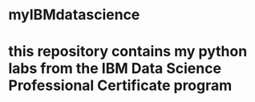 # myIBMdatascience
# this repository contains my python labs from the IBM Data Science Professional Certificate program
